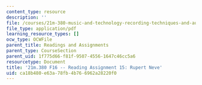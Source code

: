 ```yaml
---
content_type: resource
description: ''
file: /courses/21m-380-music-and-technology-recording-techniques-and-audio-production-fall-2016/ca18b480e63a78fb4b766962a28220f0_MIT21M_380F16_assn_rd15.pdf
file_type: application/pdf
learning_resource_types: []
ocw_type: OCWFile
parent_title: Readings and Assignments
parent_type: CourseSection
parent_uid: 1f775d66-f81f-9507-4556-1647c46cc5a6
resourcetype: Document
title: '21m.380 F16 -- Reading Assignment 15: Rupert Neve'
uid: ca18b480-e63a-78fb-4b76-6962a28220f0
---
```

